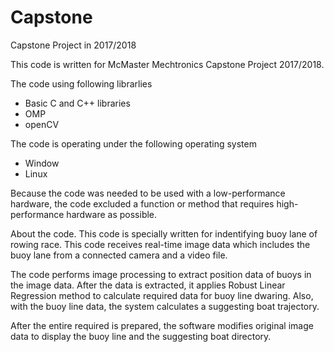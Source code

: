 # Capstone
Capstone Project in 2017/2018

This code is written for McMaster Mechtronics Capstone Project 2017/2018.

The code using following librarlies
- Basic C and C++ libraries
- OMP
- openCV

The code is operating under the following operating system
- Window
- Linux

Because the code was needed to be used with a low-performance hardware, the code excluded a function or method that requires high-performance hardware as possible.

About the code.
This code is specially written for indentifying buoy lane of rowing race.
This code receives real-time image data which includes the buoy lane from a connected camera and a video file.

The code performs image processing to extract position data of buoys in the image data.
After the data is extracted, it applies Robust Linear Regression method to calculate required data for buoy line dwaring.
Also, with the buoy line data, the system calculates a suggesting boat trajectory.

After the entire required is prepared, the software modifies  original image data to display the buoy line and the suggesting boat directory.
